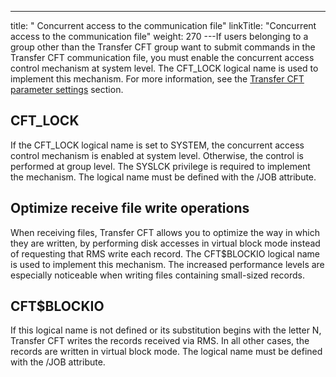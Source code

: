 ---
title: " Concurrent access to the communication file"
linkTitle: "Concurrent access to the communication file"
weight: 270
---If users belonging to a group other than the Transfer CFT group want to submit commands in the Transfer CFT communication file, you must enable the concurrent access control mechanism at system level. The CFT_LOCK logical name is used to implement this mechanism. For more information, see the [Transfer CFT parameter settings]() section.

## CFT_LOCK

If the CFT_LOCK logical name is set to SYSTEM, the concurrent access control mechanism is enabled at system level. Otherwise, the control is performed at group level. The SYSLCK privilege is required to implement the mechanism. The logical name must be defined with the /JOB attribute.

## Optimize receive file write operations

When receiving files, Transfer CFT allows you to optimize the way in which they are written, by performing disk accesses in virtual block mode instead of requesting that RMS write each record. The CFT$BLOCKIO logical name is used to implement this mechanism. The increased performance levels are especially noticeable when writing files containing small-sized records.

## CFT$BLOCKIO

If this logical name is not defined or its substitution begins with the letter N, Transfer CFT writes the records received via RMS. In all other cases, the records are written in virtual block mode. The logical name must be defined with the /JOB attribute.

